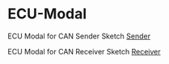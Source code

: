 # ECU-Modal
ECU Modal for CAN Sender Sketch
[Sender](https://github.com/SecureTechware/ECU-Modal/blob/main/sender.png)

ECU Modal for CAN Receiver Sketch
[Receiver](https://github.com/SecureTechware/ECU-Modal/blob/main/reciver.jpg)
